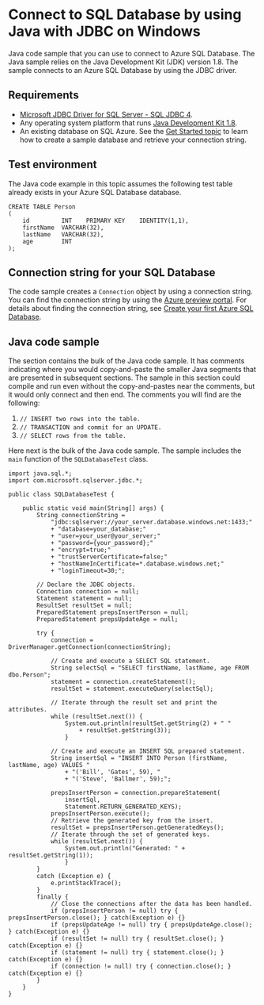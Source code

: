 # Connect to SQL Database by using Java with JDBC on Windows

Java code sample that you can use to connect to Azure SQL Database. The Java sample relies on the Java Development Kit (JDK) version 1.8. The sample connects to an Azure SQL Database by using the JDBC driver.


## Requirements


- [Microsoft JDBC Driver for SQL Server - SQL JDBC 4](http://www.microsoft.com/download/details.aspx?displaylang=en&id=11774).
- Any operating system platform that runs [Java Development Kit 1.8](http://www.oracle.com/technetwork/java/javase/downloads/jdk8-downloads-2133151.html).
- An existing database on SQL Azure. See the [Get Started topic](http://azure.microsoft.com/documentation/articles/sql-database-get-started/) to learn how to create a sample database and retrieve your connection string.


## Test environment


The Java code example in this topic assumes the following test table already exists in your Azure SQL Database database.

	CREATE TABLE Person
	(
		id         INT    PRIMARY KEY    IDENTITY(1,1),
		firstName  VARCHAR(32),
		lastName   VARCHAR(32),
		age        INT
	);


## Connection string for your SQL Database


The code sample creates a `Connection` object by using a connection string. You can find the connection string by using the [Azure preview portal](http://portal.azure.com/). For details about finding the connection string, see [Create your first Azure SQL Database](http://azure.microsoft.com/documentation/articles/sql-database-get-started/).


## Java code sample


The section contains the bulk of the Java code sample. It has comments indicating where you would copy-and-paste the smaller Java segments that are presented in subsequent sections. The sample in this section could compile and run even without the copy-and-pastes near the comments, but it would only connect and then end. The comments you will find are the following:


1. `// INSERT two rows into the table.`
2. `// TRANSACTION and commit for an UPDATE.`
3. `// SELECT rows from the table.`


Here next is the bulk of the Java code sample. The sample includes the `main` function of the `SQLDatabaseTest` class.


	import java.sql.*;
	import com.microsoft.sqlserver.jdbc.*;
	
	public class SQLDatabaseTest {
	
		public static void main(String[] args) {
			String connectionString =
				"jdbc:sqlserver://your_server.database.windows.net:1433;" 
				+ "database=your_database;"
				+ "user=your_user@your_server;"
				+ "password={your_password};"
				+ "encrypt=true;"
				+ "trustServerCertificate=false;"
				+ "hostNameInCertificate=*.database.windows.net;"
				+ "loginTimeout=30;"; 
	
			// Declare the JDBC objects.
			Connection connection = null;
			Statement statement = null;
			ResultSet resultSet = null;
			PreparedStatement prepsInsertPerson = null;
			PreparedStatement prepsUpdateAge = null;
	
			try {
				connection = DriverManager.getConnection(connectionString);

				// Create and execute a SELECT SQL statement.
				String selectSql = "SELECT firstName, lastName, age FROM dbo.Person";
				statement = connection.createStatement();
				resultSet = statement.executeQuery(selectSql);
				
				// Iterate through the result set and print the attributes.
				while (resultSet.next()) {
					System.out.println(resultSet.getString(2) + " "
						+ resultSet.getString(3));
					}
	
				// Create and execute an INSERT SQL prepared statement.
				String insertSql = "INSERT INTO Person (firstName, lastName, age) VALUES "
					+ "('Bill', 'Gates', 59), "
					+ "('Steve', 'Ballmer', 59);";
				
				prepsInsertPerson = connection.prepareStatement(
					insertSql,
					Statement.RETURN_GENERATED_KEYS);
				prepsInsertPerson.execute();
				// Retrieve the generated key from the insert.
				resultSet = prepsInsertPerson.getGeneratedKeys();
				// Iterate through the set of generated keys.
				while (resultSet.next()) {
					System.out.println("Generated: " + resultSet.getString(1));
					}
			}
			catch (Exception e) {
				e.printStackTrace();
			}
			finally {
				// Close the connections after the data has been handled.
				if (prepsInsertPerson != null) try { prepsInsertPerson.close(); } catch(Exception e) {}
				if (prepsUpdateAge != null) try { prepsUpdateAge.close(); } catch(Exception e) {}
				if (resultSet != null) try { resultSet.close(); } catch(Exception e) {}
				if (statement != null) try { statement.close(); } catch(Exception e) {}
				if (connection != null) try { connection.close(); } catch(Exception e) {}
			}
		}
	}
